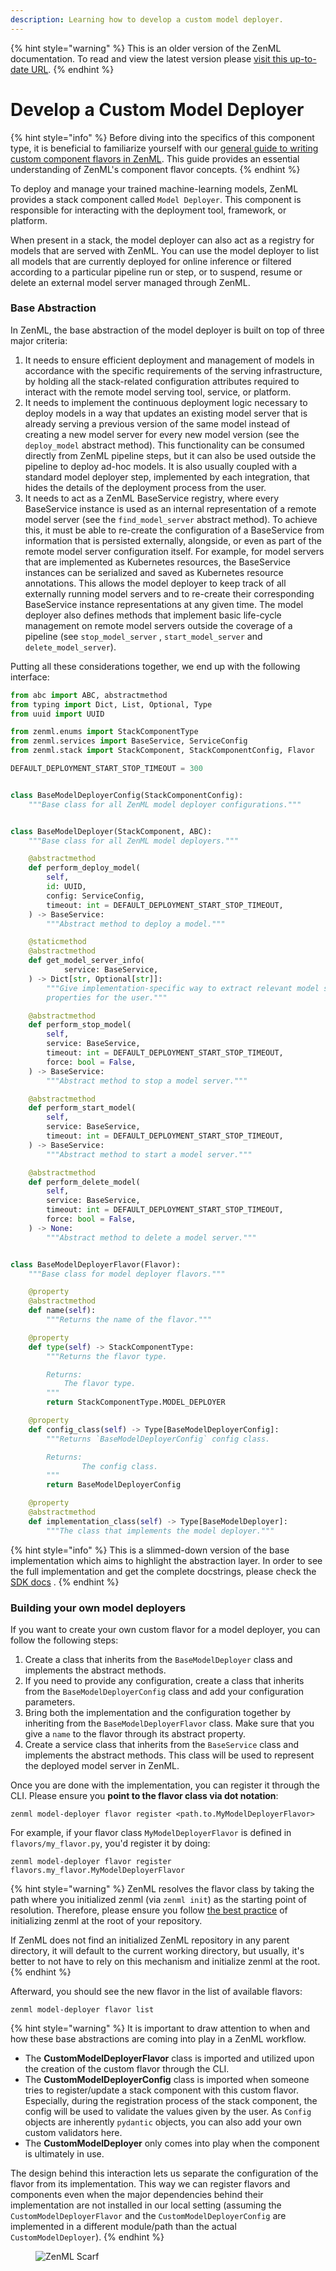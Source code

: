 ```yaml
---
description: Learning how to develop a custom model deployer.
---
```


{% hint style="warning" %}
This is an older version of the ZenML documentation. To read and view the latest version please [visit this up-to-date URL](https://docs.zenml.io).
{% endhint %}


# Develop a Custom Model Deployer

{% hint style="info" %}
Before diving into the specifics of this component type, it is beneficial to familiarize yourself with our [general guide to writing custom component flavors in ZenML](https://docs.zenml.io/how-to/infrastructure-deployment/stack-deployment/implement-a-custom-stack-component). This guide provides an essential understanding of ZenML's component flavor concepts.
{% endhint %}

To deploy and manage your trained machine-learning models, ZenML provides a stack component called `Model Deployer`. This component is responsible for interacting with the deployment tool, framework, or platform.

When present in a stack, the model deployer can also act as a registry for models that are served with ZenML. You can use the model deployer to list all models that are currently deployed for online inference or filtered according to a particular pipeline run or step, or to suspend, resume or delete an external model server managed through ZenML.

### Base Abstraction

In ZenML, the base abstraction of the model deployer is built on top of three major criteria:

1. It needs to ensure efficient deployment and management of models in accordance with the specific requirements of the serving infrastructure, by holding all the stack-related configuration attributes required to interact with the remote model serving tool, service, or platform.
2. It needs to implement the continuous deployment logic necessary to deploy models in a way that updates an existing model server that is already serving a previous version of the same model instead of creating a new model server for every new model version (see the `deploy_model` abstract method). This functionality can be consumed directly from ZenML pipeline steps, but it can also be used outside the pipeline to deploy ad-hoc models. It is also usually coupled with a standard model deployer step, implemented by each integration, that hides the details of the deployment process from the user.
3. It needs to act as a ZenML BaseService registry, where every BaseService instance is used as an internal representation of a remote model server (see the `find_model_server` abstract method). To achieve this, it must be able to re-create the configuration of a BaseService from information that is persisted externally, alongside, or even as part of the remote model server configuration itself. For example, for model servers that are implemented as Kubernetes resources, the BaseService instances can be serialized and saved as Kubernetes resource annotations. This allows the model deployer to keep track of all externally running model servers and to re-create their corresponding BaseService instance representations at any given time. The model deployer also defines methods that implement basic life-cycle management on remote model servers outside the coverage of a pipeline (see `stop_model_server` , `start_model_server` and `delete_model_server`).

Putting all these considerations together, we end up with the following interface:

```python
from abc import ABC, abstractmethod
from typing import Dict, List, Optional, Type
from uuid import UUID

from zenml.enums import StackComponentType
from zenml.services import BaseService, ServiceConfig
from zenml.stack import StackComponent, StackComponentConfig, Flavor

DEFAULT_DEPLOYMENT_START_STOP_TIMEOUT = 300


class BaseModelDeployerConfig(StackComponentConfig):
    """Base class for all ZenML model deployer configurations."""


class BaseModelDeployer(StackComponent, ABC):
    """Base class for all ZenML model deployers."""

    @abstractmethod
    def perform_deploy_model(
        self,
        id: UUID,
        config: ServiceConfig,
        timeout: int = DEFAULT_DEPLOYMENT_START_STOP_TIMEOUT,
    ) -> BaseService:
        """Abstract method to deploy a model."""

    @staticmethod
    @abstractmethod
    def get_model_server_info(
            service: BaseService,
    ) -> Dict[str, Optional[str]]:
        """Give implementation-specific way to extract relevant model server
        properties for the user."""

    @abstractmethod
    def perform_stop_model(
        self,
        service: BaseService,
        timeout: int = DEFAULT_DEPLOYMENT_START_STOP_TIMEOUT,
        force: bool = False,
    ) -> BaseService:
        """Abstract method to stop a model server."""

    @abstractmethod
    def perform_start_model(
        self,
        service: BaseService,
        timeout: int = DEFAULT_DEPLOYMENT_START_STOP_TIMEOUT,
    ) -> BaseService:
        """Abstract method to start a model server."""

    @abstractmethod
    def perform_delete_model(
        self,
        service: BaseService,
        timeout: int = DEFAULT_DEPLOYMENT_START_STOP_TIMEOUT,
        force: bool = False,
    ) -> None:
        """Abstract method to delete a model server."""


class BaseModelDeployerFlavor(Flavor):
    """Base class for model deployer flavors."""

    @property
    @abstractmethod
    def name(self):
        """Returns the name of the flavor."""

    @property
    def type(self) -> StackComponentType:
        """Returns the flavor type.

        Returns:
            The flavor type.
        """
        return StackComponentType.MODEL_DEPLOYER

    @property
    def config_class(self) -> Type[BaseModelDeployerConfig]:
        """Returns `BaseModelDeployerConfig` config class.

        Returns:
                The config class.
        """
        return BaseModelDeployerConfig

    @property
    @abstractmethod
    def implementation_class(self) -> Type[BaseModelDeployer]:
        """The class that implements the model deployer."""
```

{% hint style="info" %}
This is a slimmed-down version of the base implementation which aims to highlight the abstraction layer. In order to see the full implementation and get the complete docstrings, please check the [SDK docs](https://sdkdocs.zenml.io/latest/core_code_docs/core-model_deployers.html#zenml.model_deployers.base_model_deployer) .
{% endhint %}

### Building your own model deployers

If you want to create your own custom flavor for a model deployer, you can follow the following steps:

1. Create a class that inherits from the `BaseModelDeployer` class and implements the abstract methods.
2. If you need to provide any configuration, create a class that inherits from the `BaseModelDeployerConfig` class and add your configuration parameters.
3. Bring both the implementation and the configuration together by inheriting from the `BaseModelDeployerFlavor` class. Make sure that you give a `name` to the flavor through its abstract property.
4. Create a service class that inherits from the `BaseService` class and implements the abstract methods. This class will be used to represent the deployed model server in ZenML.

Once you are done with the implementation, you can register it through the CLI. Please ensure you **point to the flavor class via dot notation**:

```shell
zenml model-deployer flavor register <path.to.MyModelDeployerFlavor>
```

For example, if your flavor class `MyModelDeployerFlavor` is defined in `flavors/my_flavor.py`, you'd register it by doing:

```shell
zenml model-deployer flavor register flavors.my_flavor.MyModelDeployerFlavor
```

{% hint style="warning" %}
ZenML resolves the flavor class by taking the path where you initialized zenml (via `zenml init`) as the starting point of resolution. Therefore, please ensure you follow [the best practice](https://docs.zenml.io/user-guides/best-practices/iac) of initializing zenml at the root of your repository.

If ZenML does not find an initialized ZenML repository in any parent directory, it will default to the current working directory, but usually, it's better to not have to rely on this mechanism and initialize zenml at the root.
{% endhint %}

Afterward, you should see the new flavor in the list of available flavors:

```shell
zenml model-deployer flavor list
```

{% hint style="warning" %}
It is important to draw attention to when and how these base abstractions are coming into play in a ZenML workflow.

* The **CustomModelDeployerFlavor** class is imported and utilized upon the creation of the custom flavor through the CLI.
* The **CustomModelDeployerConfig** class is imported when someone tries to register/update a stack component with this custom flavor. Especially, during the registration process of the stack component, the config will be used to validate the values given by the user. As `Config` objects are inherently `pydantic` objects, you can also add your own custom validators here.
* The **CustomModelDeployer** only comes into play when the component is ultimately in use.

The design behind this interaction lets us separate the configuration of the flavor from its implementation. This way we can register flavors and components even when the major dependencies behind their implementation are not installed in our local setting (assuming the `CustomModelDeployerFlavor` and the `CustomModelDeployerConfig` are implemented in a different module/path than the actual `CustomModelDeployer`).
{% endhint %}

<figure><img src="https://static.scarf.sh/a.png?x-pxid=f0b4f458-0a54-4fcd-aa95-d5ee424815bc" alt="ZenML Scarf"><figcaption></figcaption></figure>
